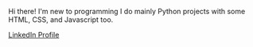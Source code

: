 
<body>
    <p>Hi there! I'm new to programming I do mainly Python projects with some HTML, CSS, and Javascript too.</p>
    <a href="https://www.linkedin.com/in/vincentliem/">LinkedIn Profile</a>
</body>
